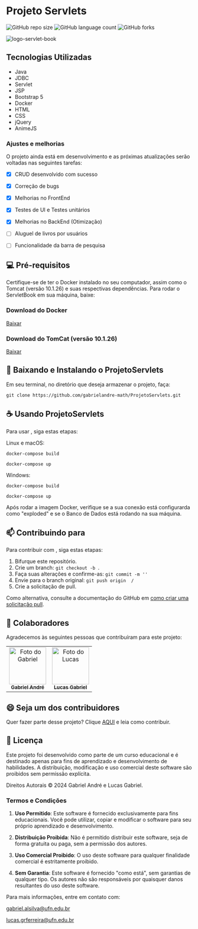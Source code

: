 # Projeto Servlets

![GitHub repo size](https://img.shields.io/github/repo-size/gabrielandre-math/ProjetoServlets?style=for-the-badge)
![GitHub language count](https://img.shields.io/github/languages/count/gabrielandre-math/ProjetoServlets?style=for-the-badge)
![GitHub forks](https://img.shields.io/github/forks/gabrielandre-math/ProjetoServlets?style=for-the-badge)


![logo-servlet-book](https://github.com/user-attachments/assets/42ae3215-8994-4135-a3df-5119cebb00c8)

## Tecnologias Utilizadas
- Java
- JDBC
- Servlet
- JSP
- Bootstrap 5
- Docker
- HTML
- CSS
- jQuery
- AnimeJS

### Ajustes e melhorias

O projeto ainda está em desenvolvimento e as próximas atualizações serão voltadas nas seguintes tarefas:

- [x] CRUD desenvolvido com sucesso
- [x] Correção de bugs
- [x] Melhorias no FrontEnd
- [x] Testes de UI e Testes unitários
- [x] Melhorias no BackEnd (Otimização)
- [ ] Aluguel de livros por usuários
- [ ] Funcionalidade da barra de pesquisa


## 💻 Pré-requisitos

Certifique-se de ter o Docker instalado no seu computador, assim como o Tomcat (versão 10.1.26) e suas respectivas dependências. 
Para rodar o ServletBook em sua máquina, baixe:

### Download do Docker
[Baixar](https://docs.docker.com/desktop/install/windows-install/)

### Download do TomCat (versão 10.1.26)
[Baixar](https://tomcat.apache.org/download-10.cgi)

## 🚀 Baixando e Instalando o ProjetoServlets
Em seu terminal, no diretório que deseja armazenar o projeto, faça: 

```
git clone https://github.com/gabrielandre-math/ProjetoServlets.git
```

## ☕ Usando ProjetoServlets

Para usar <ProjetoServlets>, siga estas etapas:

Linux e macOS:

```
docker-compose build
```
```
docker-compose up
```
Windows:

```
docker-compose build
```
```
docker-compose up
```

Após rodar a imagem Docker, verifique se a sua conexão está configurarda como "exploded" e se o Banco de Dados está rodando na sua máquina.

## 📫 Contribuindo para <ProjetoServlets>

Para contribuir com <ProjetoServlets>, siga estas etapas:

1. Bifurque este repositório.
2. Crie um branch: `git checkout -b `.
3. Faça suas alterações e confirme-as: `git commit -m ''`
4. Envie para o branch original: `git push origin  / `
5. Crie a solicitação de pull.

Como alternativa, consulte a documentação do GitHub em [como criar uma solicitação pull](https://help.github.com/en/github/collaborating-with-issues-and-pull-requests/creating-a-pull-request).

## 🤝 Colaboradores

Agradecemos às seguintes pessoas que contribuíram para este projeto:

<table>
  <tr>
    <td align="center">
      <a href="#" title="contribuidor">
        <img src="https://avatars.githubusercontent.com/u/60861872?s=400&u=49b2e6b1034e45f02529c6e165c41de8300ed350&v=4" width="100px;" alt="Foto do Gabriel"/><br>
        <sub>
          <b>Gabriel André</b>
        </sub>
      </a>
    </td>
    <td align="center">
      <a href="#" title="contribuidor">
        <img src="https://avatars.githubusercontent.com/u/100244425?v=4" width="100px;" alt="Foto do Lucas"/><br>
        <sub>
          <b>Lucas Gabriel</b>
        </sub>
      </a>
    </td>
    
  </tr>
</table>

## 😄 Seja um dos contribuidores

Quer fazer parte desse projeto? Clique [AQUI](CONTRIBUTING.md) e leia como contribuir.

## 📝 Licença

Este projeto foi desenvolvido como parte de um curso educacional e é destinado apenas para fins de aprendizado e desenvolvimento de habilidades. A distribuição, modificação e uso comercial deste software são proibidos sem permissão explícita.

Direitos Autorais © 2024 Gabriel André e Lucas Gabriel.

### Termos e Condições

1. **Uso Permitido**: Este software é fornecido exclusivamente para fins educacionais. Você pode utilizar, copiar e modificar o software para seu próprio aprendizado e desenvolvimento.

2. **Distribuição Proibida**: Não é permitido distribuir este software, seja de forma gratuita ou paga, sem a permissão dos autores.

3. **Uso Comercial Proibido**: O uso deste software para qualquer finalidade comercial é estritamente proibido.

4. **Sem Garantia**: Este software é fornecido "como está", sem garantias de qualquer tipo. Os autores não são responsáveis por quaisquer danos resultantes do uso deste software.

Para mais informações, entre em contato com:

gabriel.alsilva@ufn.edu.br

lucas.grferreira@ufn.edu.br



